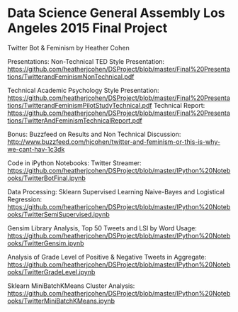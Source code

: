 # Data Science General Assembly Los Angeles 2015 Final Project
Twitter Bot &amp; Feminism 
by Heather Cohen

Presentations: 
Non-Technical TED Style Presentation: 
https://github.com/heatherjcohen/DSProject/blob/master/Final%20Presentations/TwitterandFeminismNonTechnical.pdf

Technical Academic Psychology Style Presentation: 
https://github.com/heatherjcohen/DSProject/blob/master/Final%20Presentations/TwitterandFeminismPilotStudyTechnical.pdf
Technical Report: 
https://github.com/heatherjcohen/DSProject/blob/master/Final%20Presentations/TwitterAndFeminismTechnicalReport.pdf

Bonus: Buzzfeed on Results and Non Technical Discussion:
http://www.buzzfeed.com/hjcohen/twitter-and-feminism-or-this-is-why-we-cant-hav-1c3dk

Code in iPython Notebooks:
Twitter Streamer:
https://github.com/heatherjcohen/DSProject/blob/master/IPython%20Notebooks/TwitterBotFinal.ipynb

Data Processing: 
Sklearn Supervised Learning Naive-Bayes and Logistical Regression:
https://github.com/heatherjcohen/DSProject/blob/master/IPython%20Notebooks/TwitterSemiSupervised.ipynb

Gensim Library Analysis, Top 50 Tweets and LSI by Word Usage:
https://github.com/heatherjcohen/DSProject/blob/master/IPython%20Notebooks/TwitterGensim.ipynb

Analysis of Grade Level of Positive & Negative Tweets in Aggregate: 
https://github.com/heatherjcohen/DSProject/blob/master/IPython%20Notebooks/TwitterGradeLevel.ipynb

Sklearn MiniBatchKMeans Cluster Analysis:
https://github.com/heatherjcohen/DSProject/blob/master/IPython%20Notebooks/TwitterMiniBatchKMeans.ipynb
